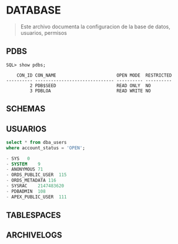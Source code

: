# DATABASE
> Este archivo documenta la configuracion de la base de datos, usuarios, permisos

## PDBS
```
SQL> show pdbs;

    CON_ID CON_NAME                       OPEN MODE  RESTRICTED
---------- ------------------------------ ---------- ----------
         2 PDB$SEED                       READ ONLY  NO
         3 PDBLOA                         READ WRITE NO
```



## SCHEMAS

## USUARIOS
```SQL
select * from dba_users
where account_status = 'OPEN';

- SYS	0
- SYSTEM	9
- ANONYMOUS	71
- ORDS_PUBLIC_USER	115
- ORDS_METADATA	116
- SYSRAC	2147483620
- PDBADMIN	108
- APEX_PUBLIC_USER	111

```


## TABLESPACES

## ARCHIVELOGS

